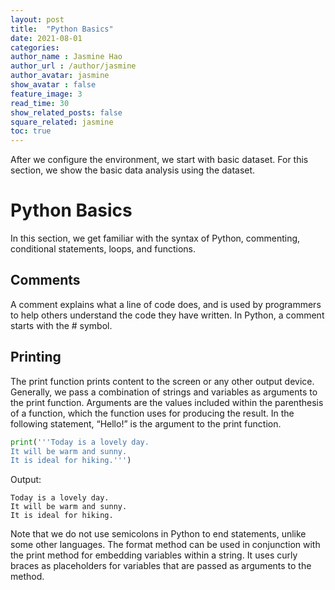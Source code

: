 ```yaml
---
layout: post
title:  "Python Basics"
date: 2021-08-01 
categories: 
author_name : Jasmine Hao
author_url : /author/jasmine
author_avatar: jasmine
show_avatar : false
feature_image: 3
read_time: 30
show_related_posts: false
square_related: jasmine
toc: true
---
```


After we configure the environment, we start with basic dataset. For this section, we show the basic data analysis using the dataset. 

# Python Basics
In this section, we get familiar with the syntax of Python, commenting, conditional
statements, loops, and functions.
## Comments
A comment explains what a line of code does, and is used by programmers to help others understand the code they have written. In Python, a comment starts with the # symbol.
## Printing
The print function prints content to the screen or any other output device.
Generally, we pass a combination of strings and variables as arguments to the print
function. Arguments are the values included within the parenthesis of a function, which
the function uses for producing the result. In the following statement, “Hello!” is the
argument to the print function.

``` python
print('''Today is a lovely day.
It will be warm and sunny.
It is ideal for hiking.''')
```

Output:

    Today is a lovely day.
    It will be warm and sunny.
    It is ideal for hiking.

Note that we do not use semicolons in Python to end statements, unlike some other languages.
The format method can be used in conjunction with the print method for embedding
variables within a string. It uses curly braces as placeholders for variables that are passed
as arguments to the method.

